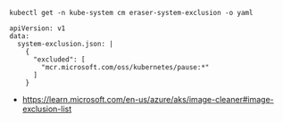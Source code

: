 ```
kubectl get -n kube-system cm eraser-system-exclusion -o yaml

apiVersion: v1
data:
  system-exclusion.json: |
    {
      "excluded": [
        "mcr.microsoft.com/oss/kubernetes/pause:*"
      ]
    }
```

- https://learn.microsoft.com/en-us/azure/aks/image-cleaner#image-exclusion-list
